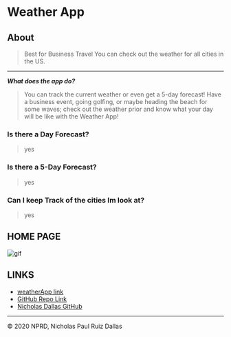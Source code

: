 # Weather App

## About

> Best for Business Travel
> You can check out the weather for all cities in the US.

- - -

***What does the app do?***

> You can track the current weather or even get a 5-day forecast! Have a business event, going golfing, or maybe heading the beach for some waves; check out the weather prior and know what your day will be like with the Weather App! 

### Is there a Day Forecast?
> yes

### Is there a 5-Day Forecast?
> yes

### Can I keep Track of the cities Im look at?
> yes

## HOME PAGE

![gif](./photos/gif.gif)

## LINKS
- [weatherApp link](https://nicholasd-uci.github.io/weatherApp/)
- [GitHub Repo Link](https://github.com/nicholasd-uci/weatherApp)
- [Nicholas Dallas GitHub](https://github.com/nicholasd-uci)

- - -
© 2020 NPRD, Nicholas Paul Ruiz Dallas